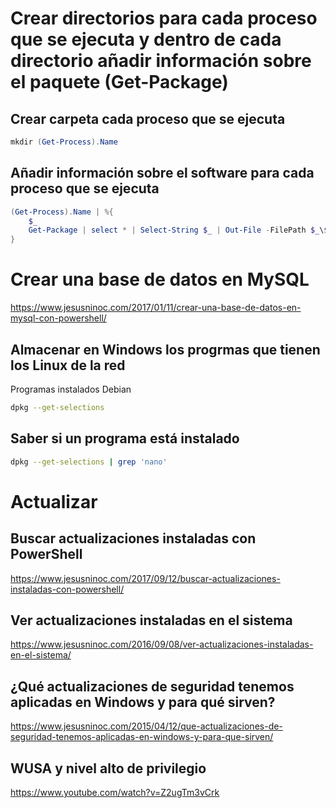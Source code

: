 # Crear directorios para cada proceso que se ejecuta y dentro de cada directorio añadir información sobre el paquete (Get-Package)

## Crear carpeta cada proceso que se ejecuta
```PowerShell
mkdir (Get-Process).Name
```
## Añadir información sobre el software para cada proceso que se ejecuta
```PowerShell
(Get-Process).Name | %{
    $_
    Get-Package | select * | Select-String $_ | Out-File -FilePath $_\$_
}
```

# Crear una base de datos en MySQL
https://www.jesusninoc.com/2017/01/11/crear-una-base-de-datos-en-mysql-con-powershell/

## Almacenar en Windows los progrmas que tienen los Linux de la red
Programas instalados Debian
```bash
dpkg --get-selections
```

## Saber si un programa está instalado
```bash
dpkg --get-selections | grep 'nano'
```

# Actualizar

## Buscar actualizaciones instaladas con PowerShell
https://www.jesusninoc.com/2017/09/12/buscar-actualizaciones-instaladas-con-powershell/

## Ver actualizaciones instaladas en el sistema
https://www.jesusninoc.com/2016/09/08/ver-actualizaciones-instaladas-en-el-sistema/

## ¿Qué actualizaciones de seguridad tenemos aplicadas en Windows y para qué sirven?
https://www.jesusninoc.com/2015/04/12/que-actualizaciones-de-seguridad-tenemos-aplicadas-en-windows-y-para-que-sirven/

## WUSA y nivel alto de privilegio
https://www.youtube.com/watch?v=Z2ugTm3vCrk
